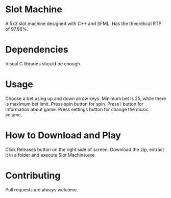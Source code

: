 # Slot Machine
A 5x3 slot machine designed with C++ and SFML. Has the theoretical RTP of 97.96%.

# Dependencies
Visual C libraries should be enough.

# Usage
Choose a bet using up and down arrow keys. Minimum bet is 25, while there is maximum bet limit.
Press spin button for spin.
Press i button for information about game.
Press settings button for change the music volume.

# How to Download and Play
Click Releases button on the right side of screen. Download the zip, extract it in a folder and execute Slot Machine.exe

# Contributing
Pull requests are always welcome.


